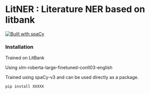 # LitNER : Literature NER based on litbank 
[![Built with spaCy](https://img.shields.io/badge/made%20with%20❤%20and-spaCy-09a3d5.svg)](https://spacy.io)

### Installation 

Trained on LitBank

Using xlm-roberta-large-finetuned-conll03-english

Trained using spaCy-v3 and can be used directly as a package. 


```
pip install XXXXX
```
